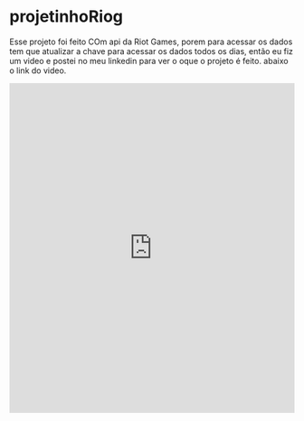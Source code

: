 # projetinhoRiog
Esse projeto foi feito COm api da Riot Games, porem para acessar os dados tem que atualizar a chave para acessar os dados todos os dias, então eu fiz um video e postei no meu linkedin
para ver o oque o projeto é feito. abaixo o link do video.
<div>
<iframe src="https://www.linkedin.com/embed/feed/update/urn:li:ugcPost:6852233570044395520" height="584" width="504" frameborder="0" allowfullscreen="" title="Publicação incorporada"></iframe>
</div>
